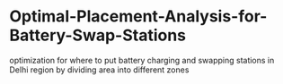 # Optimal-Placement-Analysis-for-Battery-Swap-Stations
optimization for where to put battery charging and swapping stations in Delhi region by dividing area into different zones

